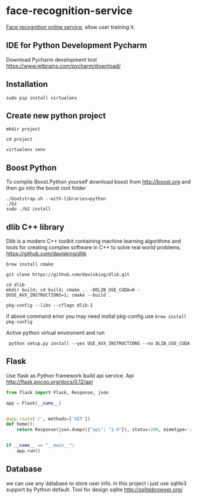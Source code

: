 # face-recognition-service

<a href="https://www.youtube.com/playlist?list=PLFaW_8zE4amMZxCOYt7954AaP397_tMFc">Face recognition online service</a>,
allow user training it.

## IDE for Python Development Pycharm

Download Pycharm development tool https://www.jetbrains.com/pycharm/download/

## Installation

```
sudo pip install virtualenv
```

## Create new python project

```
mkdir project
```

```
cd project
```

```
virtualenv venv
```

## Boost Python

To compile Boost.Python yourself download boost from http://boost.org and then go into the boost root folder

```
./bootstrap.sh --with-libraries=python
./b2
sudo ./b2 install
```

## dlib C++ library

Dlib is a modern C++ toolkit containing machine learning algorithms and tools for creating complex software in C++ to
solve real world problems.
https://github.com/davisking/dlib

```
brew install cmake
```

```
git clone https://github.com/davisking/dlib.git
```

```
cd dlib
mkdir build; cd build; cmake .. -DDLIB_USE_CUDA=0 -DUSE_AVX_INSTRUCTIONS=1; cmake --build .
```

```
pkg-config --libs --cflags dlib-1
```

if above command error you may need instlal pkg-config use ``` brew install pkg-config ```

Active python virtual enviroment and run

```
 python setup.py install --yes USE_AVX_INSTRUCTIONS --no DLIB_USE_CUDA
```

## Flask

Use flask as Python framework build api service. Api http://flask.pocoo.org/docs/0.12/api

```python
from flask import Flask, Response, json

app = Flask(__name__)


@app.route('/', methods=['GET'])
def home():
    return Response(json.dumps({"api": "1.0"}), status=200, mimetype='application/json')


if __name__ == "__main__":
    app.run()
```

## Database

we can use any database to store user info. in this project i just use sqlite3 support by Python default. Tool for
design sqlite http://sqlitebrowser.org/




